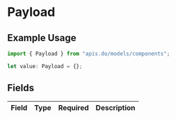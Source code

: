 # Payload

## Example Usage

```typescript
import { Payload } from "apis.do/models/components";

let value: Payload = {};
```

## Fields

| Field       | Type        | Required    | Description |
| ----------- | ----------- | ----------- | ----------- |